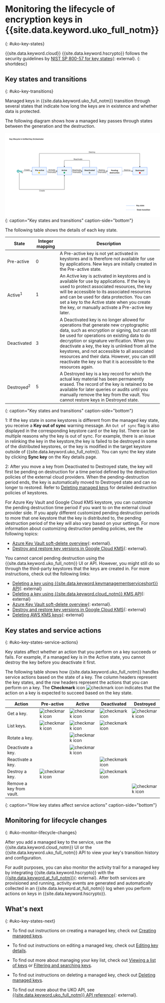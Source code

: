 # Monitoring the lifecycle of encryption keys in {{site.data.keyword.uko_full_notm}}
{: #uko-key-states}

{{site.data.keyword.cloud}} {{site.data.keyword.hscrypto}} follows the security guidelines by [NIST SP 800-57 for key states](https://www.nist.gov/publications/recommendation-key-management-part-1-general-0){: external}.
{: shortdesc}

## Key states and transitions
{: #uko-key-transitions}

Managed keys in {{site.data.keyword.uko_full_notm}} transition through several states that indicate how long the keys are in existence and whether data is protected.

The following diagram shows how a managed key passes through states between the generation and the destruction.

![Key states and transitions](../images/uko-key-lifecycle.svg "Key states and transitions"){: caption="Key states and transitions" caption-side="bottom"}

The following table shows the details of each key state.

| State       | Integer mapping | Description |
|-------------|-----------------|-------------|
| Pre-active  |        0        | A Pre-active key is not yet activated in keystores and is therefore not available for use by applications. New keys are initially created in the Pre-active state. |
| Active<sup>1</sup>      |        1        | An Active key is activated in keystores and is available for use by applications. If the key is used to protect associated resources, the key will be accessible to its associated resources and can be used for data protection. You can set a key to the Active state when you create the key, or manually activate a Pre-active key later. |
| Deactivated |        3        | A Deactivated key is no longer allowed for operations that generate new cryptographic data, such as encryption or signing, but can still be used for operations on existing data to do decryption or signature verification. When you deactivate a key, the key is unlinked from all the keystores, and not accessible to all associated resources and their data. However, you can still reactivate the key so that it is accessible to the resources again. |
| Destroyed<sup>2</sup>   |        5        | A Destroyed key is a key record for which the actual key material has been permanently erased. The record of the key is retained to be available for later queries or audits until you manually remove the key from the vault. You cannot restore keys in Destroyed state.|
{: caption="Key states and transitions" caption-side="bottom"}

1: If the key state in some keystores is different from the managed key state, you receive a **Key out of sync** warning message. An `Out of sync` flag is also displayed in the corresponding keystore card or the key list. There can be multiple reasons why the key is out of sync. For example, there is an issue in relinking the key in the keystore,the key is failed to be destroyed in some of the distributed keystores, or the key is modified in the target keystore outside of {{site.data.keyword.uko_full_notm}}. You can sync the key state by clicking **Sync key** on the Key details page.

2: After you move a key from Deactivated to Destroyed state, the key will first be pending on destruction for a time period defined by the destruction policies of the external cloud providers. When the pending-destruction period ends, the key is automatically moved to Destroyed state and can no longer to restored. Refer to [Deleting managed keys](/docs/hs-crypto?topic=hs-crypto-delete-purge-keys&interface=ui) for detailed destruction policies of keystores.

For Azure Key Vault and Google Cloud KMS keystore, you can customize the pending destruction time period if you want to on the external cloud provider side. If you apply different customized pending destruction periods to more that one keystore that the key is distributed to, the pending destruction period of the key will also vary based on your settings. For more information about customizing destruction pending policies, see the following topics:
- [Azure Key Vault soft-delete overview](https://docs.microsoft.com/en-us/azure/key-vault/general/soft-delete-overview){: external}.
- [Destroy and restore key versions in Google Cloud KMS](https://cloud.google.com/kms/docs/destroy-restore){: external}.

You cannot cancel pending destruction using the {{site.data.keyword.uko_full_notm}} UI or API. However, you might still do so through the third-party keystores that the keys are created in. For more instructions, check out the following links:
- [Deleting a key using {{site.data.keyword.keymanagementserviceshort}} API](/apidocs/key-protect#deletekey){: external}
- [Deleting a key using {{site.data.keyword.cloud_notm}} KMS API](/apidocs/hs-crypto#deletekey){: external}
- [Azure Key Vault soft-delete overview](https://docs.microsoft.com/en-us/azure/key-vault/general/soft-delete-overview){: external}.
- [Destroy and restore key versions in Google Cloud KMS](https://cloud.google.com/kms/docs/destroy-restore){: external}
- [Deleting AWS KMS keys](https://docs.aws.amazon.com/kms/latest/developerguide/deleting-keys.html#deleting-keys-how-it-works){: external}

## Key states and service actions
{: #uko-key-states-service-actions}

Key states affect whether an action that you perform on a key succeeds or fails. For example, if a managed key is in the Active state, you cannot destroy the key before you deactivate it first.

The following table shows how {{site.data.keyword.uko_full_notm}} handles service actions based on the state of a key. The column headers represent the key states, and the row headers represent the actions that you can perform on a key. The **Checkmark** icon ![checkmark icon](../icons/checkmark-icon.svg "Checkmark") indicates that the action on a key is expected to succeed based on the key state.

| Action | Pre-active | Active | Deactivated | Destroyed |
| ------ | ------ | ---------- | ----------- | --------- |
| Get a key. | ![checkmark icon](../icons/checkmark-icon.svg "Checkmark") | ![checkmark icon](../icons/checkmark-icon.svg "Checkmark") | ![checkmark icon](../icons/checkmark-icon.svg "Checkmark") |![checkmark icon](../icons/checkmark-icon.svg "Checkmark")|
| List keys. | ![checkmark icon](../icons/checkmark-icon.svg "Checkmark") | ![checkmark icon](../icons/checkmark-icon.svg "Checkmark") | ![checkmark icon](../icons/checkmark-icon.svg "Checkmark") |   |
| Rotate a key. |   | ![checkmark icon](../icons/checkmark-icon.svg "Checkmark")  |    |    |
| Deactivate a key. |  | ![checkmark icon](../icons/checkmark-icon.svg "Checkmark") |     |   |
| Reactivate a key. |     |     | ![checkmark icon](../icons/checkmark-icon.svg "Checkmark") |   |
| Destroy a key. | ![checkmark icon](../icons/checkmark-icon.svg "Checkmark") |  | ![checkmark icon](../icons/checkmark-icon.svg "Checkmark") |   |
| Remove a key from vault. |     |     |     | ![checkmark icon](../icons/checkmark-icon.svg "Checkmark") |
{: caption="How key states affect service actions" caption-side="bottom"}



## Monitoring for lifecycle changes
{: #uko-monitor-lifecycle-changes}

After you add a managed key to the service, use the {{site.data.keyword.cloud_notm}} UI or the {{site.data.keyword.uko_full_notm}} API to view your key's transition history and configuration.

For audit purposes, you can also monitor the activity trail for a managed key by integrating {{site.data.keyword.hscrypto}} with the [{{site.data.keyword.at_full_notm}}](/docs/activity-tracker?topic=activity-tracker-getting-started){: external}. After both services are provisioned and running, activity events are generated and automatically collected in an {{site.data.keyword.at_full_notm}} log when you perform actions on keys in {{site.data.keyword.hscrypto}}.



## What's next
{: #uko-key-states-next}

- To find out instructions on creating a managed key, check out [Creating managed keys](/docs/hs-crypto?topic=hs-crypto-create-managed-keys).

- To find out instructions on editing a managed key, check out [Editing key details](/docs/hs-crypto?topic=hs-crypto-edit-kms-keys).

- To find out more about managing your key list, check out [Viewing a list of keys](/docs/hs-crypto?topic=hs-crypto-view-key-list) or [Filtering and searching keys](/docs/hs-crypto?topic=hs-crypto-search-key-list).

- To find out instructions on deleting a managed key, check out [Deleting managed keys](/docs/hs-crypto?topic=hs-crypto-delete-managed-keys).

- To find out more about the UKO API, see [{{site.data.keyword.uko_full_notm}} API reference](/apidocs/uko){: external}. 
